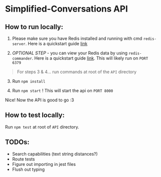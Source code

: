 # Simplified-Conversations API

## How to run locally:
1. Please make sure you have Redis installed and running with cmd `redis-server`. Here is a quickstart guide [link](https://redis.io/topics/quickstart)

2. *OPTIONAL STEP* - you can view your Redis data by using `redis-commander`. Here is a quickstart guide [link](https://www.npmjs.com/package/redis-commander). This will likely run on `PORT 6379`

> For steps 3 & 4... run commands at root of the `API` directory
3. Run `npm install`

4. Run `npm start` ! This will start the api on `PORT 8000`

Nice! Now the API is good to go :3

## How to test locally:
Run `npm test` at root of `API` directory.

## TODOs:
* Search capabilities (text string distances?)
* Route tests
* Figure out importing in jest files
* Flush out typing